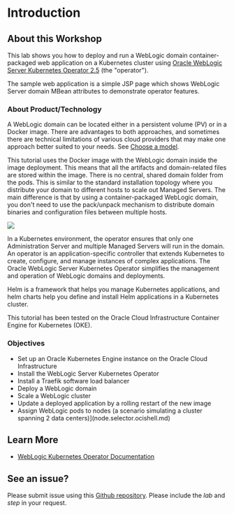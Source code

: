   # Introduction

## About this Workshop

This lab shows you how to deploy and run a WebLogic domain container-packaged web application on a Kubernetes cluster using [Oracle WebLogic Server Kubernetes Operator 2.5](https://github.com/oracle/weblogic-kubernetes-operator) (the "operator").

The sample web application is a simple JSP page which shows WebLogic Server domain MBean attributes to demonstrate operator features.

### About Product/Technology

A WebLogic domain can be located either in a persistent volume (PV) or in a Docker image. There are advantages to both approaches, and sometimes there are technical limitations of various cloud providers that may make one approach better suited to your needs. See
[Choose a model](https://oracle.github.io/weblogic-kubernetes-operator/userguide/managing-domains/choosing-a-model/).

This tutorial uses the Docker image with the WebLogic domain inside the image deployment. This means that all the artifacts and domain-related files are stored within the image. There is no central, shared domain folder from the pods. This is similar to the standard installation topology where you distribute your domain to different hosts to scale out Managed Servers. The main difference is that by using a container-packaged WebLogic domain, you don't need to use the pack/unpack mechanism to distribute domain binaries and configuration files between multiple hosts.

![](../../tutorials/images/wlsonk8s.domain-home-in-image.png)

In a Kubernetes environment, the operator ensures that only one Administration Server and multiple Managed Servers will run in the domain. An operator is an application-specific controller that extends Kubernetes to create, configure, and manage instances of complex applications. The Oracle WebLogic Server Kubernetes Operator simplifies the management and operation of WebLogic domains and deployments.

Helm is a framework that helps you manage Kubernetes applications, and helm charts help you define and install Helm applications in a Kubernetes cluster.

This tutorial has been tested on the Oracle Cloud Infrastructure Container Engine for Kubernetes (OKE).

[](youtube:yVdr4GmpxqY)

### Objectives

* Set up an Oracle Kubernetes Engine instance on the Oracle Cloud Infrastructure
* Install the WebLogic Server Kubernetes Operator
* Install a Traefik software load balancer
* Deploy a WebLogic domain
* Scale a WebLogic cluster
* Update a deployed application by a rolling restart of the new image
* Assign WebLogic pods to nodes (a scenario simulating a cluster spanning 2 data centers)](node.selector.ocishell.md)

## Learn More

* [WebLogic Kubernetes Operator Documentation](https://oracle.github.io/weblogic-kubernetes-operator)

## See an issue?
Please submit issue using this [Github repository](https://github.com/nagypeter/weblogic-operator-tutorial/issues). Please include the *lab* and *step* in your request.
